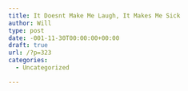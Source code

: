 ```yaml
---
title: It Doesnt Make Me Laugh, It Makes Me Sick
author: Will
type: post
date: -001-11-30T00:00:00+00:00
draft: true
url: /?p=323
categories:
  - Uncategorized

---
```

